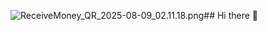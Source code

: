 
![ReceiveMoney_QR_2025-08-09_02.11.18.png](https://github.com/user-attachments/assets/fb7221f4-6b15-40a1-bdd9-735172c55cc0)## Hi there 👋

<!--
**20787428717/20787428717** is a ✨ _special_ ✨ repository because its `README.md` (this file) appears on your GitHub profile.

Here are some ideas to get you started:

- 🔭 I’m currently working on ...
- 🌱 I’m currently learning ...
- 👯 I’m looking to collaborate on ...
- 🤔 I’m looking for help with ...
- 💬 Ask me about ...
- 📫 How to reach me: ...
- 😄 Pronouns: ...
- ⚡ Fun fact: ...
-->
